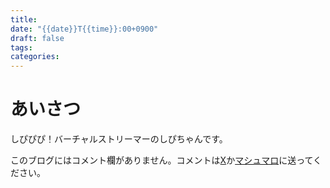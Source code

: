 ```yaml
---
title:
date: "{{date}}T{{time}}:00+0900"
draft: false
tags:
categories:
---
```

# あいさつ

しぴぴぴ！バーチャルストリーマーのしぴちゃんです。



このブログにはコメント欄がありません。コメントは[X](https://x.com/CPPP_CPchan)か[マシュマロ](https://marshmallow-qa.com/qeesq0ftfry6tne)に送ってください。